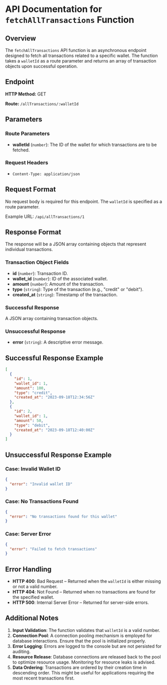 # API Documentation for `fetchAllTransactions` Function

## Overview

The `fetchAllTransactions` API function is an asynchronous endpoint designed to fetch all transactions related to a specific wallet. The function takes a `walletId` as a route parameter and returns an array of transaction objects upon successful operation.

## Endpoint

**HTTP Method:** GET

**Route:** `/allTransactions/:walletId`

## Parameters

### Route Parameters

- **walletId** (`number`): The ID of the wallet for which transactions are to be fetched.

### Request Headers

- `Content-Type: application/json`

## Request Format

No request body is required for this endpoint. The `walletId` is specified as a route parameter.

Example URL: `/api/allTransactions/1`

## Response Format

The response will be a JSON array containing objects that represent individual transactions.

### Transaction Object Fields

- **id** (`number`): Transaction ID.
- **wallet_id** (`number`): ID of the associated wallet.
- **amount** (`number`): Amount of the transaction.
- **type** (`string`): Type of the transaction (e.g., "credit" or "debit").
- **created_at** (`string`): Timestamp of the transaction.

### Successful Response

A JSON array containing transaction objects.

### Unsuccessful Response

- **error** (`string`): A descriptive error message.

## Successful Response Example

```json
[
  {
    "id": 1,
    "wallet_id": 1,
    "amount": 100,
    "type": "credit",
    "created_at": "2023-09-18T12:34:56Z"
  },
  {
    "id": 2,
    "wallet_id": 1,
    "amount": 50,
    "type": "debit",
    "created_at": "2023-09-18T12:40:00Z"
  }
]
```

## Unsuccessful Response Example

### Case: Invalid Wallet ID

```json
{
  "error": "Invalid wallet ID"
}
```

### Case: No Transactions Found

```json
{
  "error": "No transactions found for this wallet"
}
```

### Case: Server Error

```json
{
  "error": "Failed to fetch transactions"
}
```

## Error Handling

- **HTTP 400**: Bad Request – Returned when the `walletId` is either missing or not a valid number.
- **HTTP 404**: Not Found – Returned when no transactions are found for the specified wallet.
- **HTTP 500**: Internal Server Error – Returned for server-side errors.

## Additional Notes

1. **Input Validation**: The function validates that `walletId` is a valid number.
2. **Connection Pool**: A connection pooling mechanism is employed for database interactions. Ensure that the pool is initialized properly.
3. **Error Logging**: Errors are logged to the console but are not persisted for auditing.
4. **Resource Release**: Database connections are released back to the pool to optimize resource usage. Monitoring for resource leaks is advised.
5. **Data Ordering**: Transactions are ordered by their creation time in descending order. This might be useful for applications requiring the most recent transactions first.
